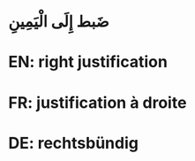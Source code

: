 # ضَبط إِلَى الْيَمِينِ

# EN: right justification

# FR: justification à droite

# DE: rechtsbündig

